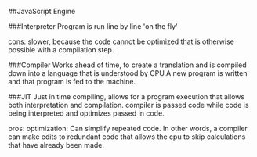 ##JavaScript Engine

###Interpreter
Program is run line by line 'on the fly'

cons: slower, because the code cannot be optimized that is otherwise possible with a compilation step.

###Compiler
Works ahead of time, to create a translation and is compiled down into a language that is understood by CPU.A new program is written and that program is fed to the machine.

###JIT
Just in time compiling, allows for a program execution that allows both interpretation and compilation. compiler is passed code while code is being interpreted and optimizes passed in code.

pros: optimization: Can simplify repeated code. In other words, a compiler can make edits to redundant code that allows the cpu to skip calculations that have already been made.
